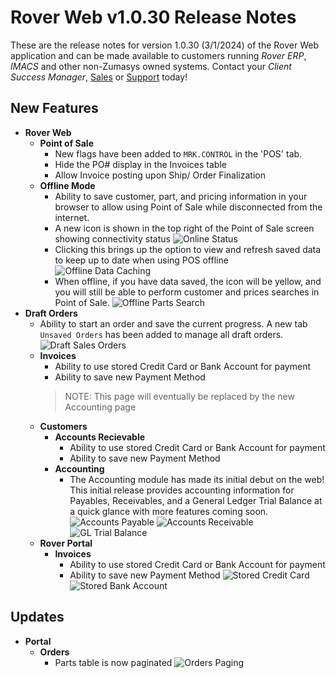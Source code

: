 # Rover Web v1.0.30 Release Notes

<badge text= "Version 1.0.30" vertical="middle" />

<PageHeader />

These are the release notes for version 1.0.30 (3/1/2024) of the Rover Web application and can be made available to customers running _Rover ERP_, _IMACS_ and other non-Zumasys owned systems. Contact your _Client Success Manager_, [Sales](mailto:sales@zumasys.com?subject=Rover%20Web%20v1.0.30) or [Support](mailto:help@zumasys.com?subject=Rover%20Web%20v1.0.30) today!

## New Features

- **Rover Web**
  - **Point of Sale**
    - New flags have been added to `MRK.CONTROL` in the 'POS' tab.
    - Hide the PO# display in the Invoices table
    - Allow Invoice posting upon Ship/ Order Finalization
  - **Offline Mode**
    - Ability to save customer, part, and pricing information in your browser to allow using Point of Sale while disconnected from the internet.
    - A new icon is shown in the top right of the Point of Sale screen showing connectivity status
      ![Online Status](/assets/img/screenshots/release-notes/rover-web-1.0.30/pos-online.png)
    - Clicking this brings up the option to view and refresh saved data to keep up to date when using POS offline
      ![Offline Data Caching](/assets/img/screenshots/release-notes/rover-web-1.0.30/pos-caching.png)
    - When offline, if you have data saved, the icon will be yellow, and you will still be able to perform customer and prices searches in Point of Sale.
      ![Offline Parts Search](/assets/img/screenshots/release-notes/rover-web-1.0.30/pos-offline-parts-search.png)
- **Draft Orders**
  - Ability to start an order and save the current progress. A new tab `Unsaved Orders` has been added to manage all draft orders.
   ![Draft Sales Orders](/assets/img/screenshots/release-notes/rover-web-1.0.30/draft-orders.gif)
  - **Invoices**
    - Ability to use stored Credit Card or Bank Account for payment
    - Ability to save new Payment Method
    > NOTE: This page will eventually be replaced by the new Accounting page
  - **Customers**
    - **Accounts Recievable**
      - Ability to use stored Credit Card or Bank Account for payment
      - Ability to save new Payment Method
    - **Accounting**
      - The Accounting module has made its initial debut on the web! This initial release provides accounting information for Payables, Receivables, and a General Ledger Trial Balance at a quick glance with more features coming soon.
      ![Accounts Payable](/assets/img/screenshots/release-notes/rover-web-1.0.30/accounting-ap.png)
      ![Accounts Receivable](/assets/img/screenshots/release-notes/rover-web-1.0.30/accounting-ar.png)
      ![GL Trial Balance](/assets/img/screenshots/release-notes/rover-web-1.0.30/accounting-gl.png)
  - **Rover Portal**
    - **Invoices**
      - Ability to use stored Credit Card or Bank Account for payment
      - Ability to save new Payment Method
        ![Stored Credit Card](/assets/img/screenshots/release-notes/rover-web-1.0.30/cc.png)
        ![Stored Bank Account](/assets/img/screenshots/release-notes/rover-web-1.0.30/ach.png)

## Updates

- **Portal**
  - **Orders**
    - Parts table is now paginated
      ![Orders Paging](/assets/img/screenshots/release-notes/rover-web-1.0.30/paging.png)

<PageFooter />
